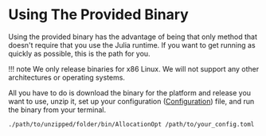 # Using The Provided Binary

Using the provided binary has the advantage of being that only method that doesn't require that you use the Julia runtime.
If you want to get running as quickly as possible, this is the path for you.

!!! note
    We only release binaries for x86 Linux. We will not support any other architectures or operating systems.

All you have to do is download the binary for the platform and release you want to use, unzip it, set up your configuration ([Configuration](@ref)) file, and run the binary from your terminal.

``` sh
./path/to/unzipped/folder/bin/AllocationOpt /path/to/your_config.toml
```
